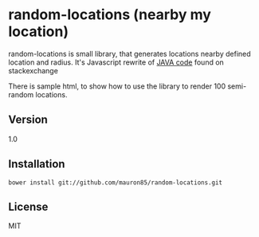 random-locations (nearby my location)
=========

random-locations is small library, that generates locations nearby defined location and radius.
It's Javascript rewrite of [JAVA code](http://gis.stackexchange.com/questions/25877/how-to-generate-random-locations-nearby-my-location) found on stackexchange

There is sample html, to show how to use the library to render 100 semi-random locations.

Version
----

1.0

Installation
--------------

```
bower install git://github.com/mauron85/random-locations.git
```

License
----

MIT
